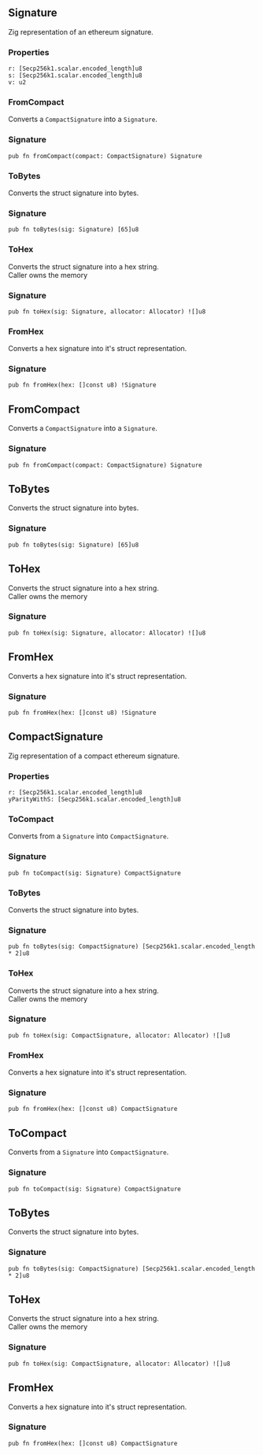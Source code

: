 ## Signature

Zig representation of an ethereum signature.

### Properties

```zig
r: [Secp256k1.scalar.encoded_length]u8
s: [Secp256k1.scalar.encoded_length]u8
v: u2
```

### FromCompact
Converts a `CompactSignature` into a `Signature`.

### Signature

```zig
pub fn fromCompact(compact: CompactSignature) Signature
```

### ToBytes
Converts the struct signature into bytes.

### Signature

```zig
pub fn toBytes(sig: Signature) [65]u8
```

### ToHex
Converts the struct signature into a hex string.\
Caller owns the memory

### Signature

```zig
pub fn toHex(sig: Signature, allocator: Allocator) ![]u8
```

### FromHex
Converts a hex signature into it's struct representation.

### Signature

```zig
pub fn fromHex(hex: []const u8) !Signature
```

## FromCompact
Converts a `CompactSignature` into a `Signature`.

### Signature

```zig
pub fn fromCompact(compact: CompactSignature) Signature
```

## ToBytes
Converts the struct signature into bytes.

### Signature

```zig
pub fn toBytes(sig: Signature) [65]u8
```

## ToHex
Converts the struct signature into a hex string.\
Caller owns the memory

### Signature

```zig
pub fn toHex(sig: Signature, allocator: Allocator) ![]u8
```

## FromHex
Converts a hex signature into it's struct representation.

### Signature

```zig
pub fn fromHex(hex: []const u8) !Signature
```

## CompactSignature

Zig representation of a compact ethereum signature.

### Properties

```zig
r: [Secp256k1.scalar.encoded_length]u8
yParityWithS: [Secp256k1.scalar.encoded_length]u8
```

### ToCompact
Converts from a `Signature` into `CompactSignature`.

### Signature

```zig
pub fn toCompact(sig: Signature) CompactSignature
```

### ToBytes
Converts the struct signature into bytes.

### Signature

```zig
pub fn toBytes(sig: CompactSignature) [Secp256k1.scalar.encoded_length * 2]u8
```

### ToHex
Converts the struct signature into a hex string.\
Caller owns the memory

### Signature

```zig
pub fn toHex(sig: CompactSignature, allocator: Allocator) ![]u8
```

### FromHex
Converts a hex signature into it's struct representation.

### Signature

```zig
pub fn fromHex(hex: []const u8) CompactSignature
```

## ToCompact
Converts from a `Signature` into `CompactSignature`.

### Signature

```zig
pub fn toCompact(sig: Signature) CompactSignature
```

## ToBytes
Converts the struct signature into bytes.

### Signature

```zig
pub fn toBytes(sig: CompactSignature) [Secp256k1.scalar.encoded_length * 2]u8
```

## ToHex
Converts the struct signature into a hex string.\
Caller owns the memory

### Signature

```zig
pub fn toHex(sig: CompactSignature, allocator: Allocator) ![]u8
```

## FromHex
Converts a hex signature into it's struct representation.

### Signature

```zig
pub fn fromHex(hex: []const u8) CompactSignature
```

